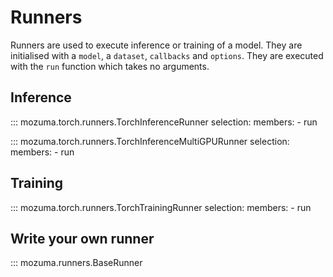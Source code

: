 
# Runners

Runners are used to execute inference or training of a model.
They are initialised with a `model`, a `dataset`, `callbacks` and `options`.
They are executed with the `run` function which takes no arguments.

## Inference

::: mozuma.torch.runners.TorchInferenceRunner
    selection:
      members:
        - run

::: mozuma.torch.runners.TorchInferenceMultiGPURunner
    selection:
      members:
        - run

## Training

::: mozuma.torch.runners.TorchTrainingRunner
    selection:
      members:
        - run

## Write your own runner

::: mozuma.runners.BaseRunner
